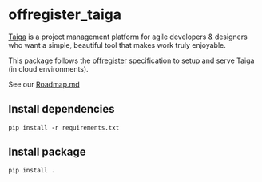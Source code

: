 offregister_taiga
===============

[Taiga](https://taiga.io) is a project management platform for agile developers & designers who want a simple, beautiful tool that makes work truly enjoyable.

This package follows the [offregister](https://github.com/offscale/offregister) specification to setup and serve Taiga (in cloud environments).

See our [Roadmap.md]()

## Install dependencies

    pip install -r requirements.txt

## Install package

    pip install .
